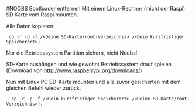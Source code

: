 #NOOBS Bootloader entfernen
Mit einem Linux-Rechner (micht der Raspi) SD Karte vom Raspi mounten.

Alle Daten kopieren:

     cp -r -p -f /<Deine SD-Karte/root-Verzeichnis> /<Dein kurzfristiger Speicherort>)

Nur die Betriebssystem Partition sichern, nicht Noobs!

SD-Karte aushängen und wie gewohnt Betriebssystem drauf spielen (Download von http://www.raspberrypi.org/downloads/)

Nun mit Linux PC SD-Karte mounten und alle zuvor gesicherten mit dem gleichen Befehl wieder zurück.

      cp -r -p -f /<Dein kurzfristiger Speicherort> /<Deine SD-Karte/root-Verzeichnis>).

